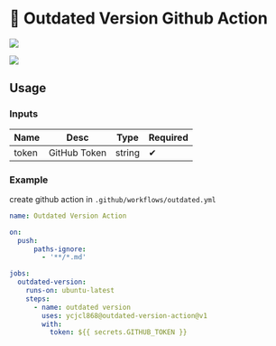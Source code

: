 # 🌈 Outdated Version Github Action

![](https://user-images.githubusercontent.com/13595509/105183580-35b40b80-5ae3-11eb-8e43-b24b9bdcbcb9.png)

![](https://user-images.githubusercontent.com/13595509/105187164-53836f80-5ae7-11eb-9ae9-40cb5044a89e.png)

## Usage

### Inputs

| Name | Desc | Type | Required |
| -- | -- | -- | -- |
| token | GitHub Token | string | ✔ |

### Example

create github action in `.github/workflows/outdated.yml`

```yml
name: Outdated Version Action

on:
  push:
      paths-ignore:
        - '**/*.md'

jobs:
  outdated-version:
    runs-on: ubuntu-latest
    steps:
      - name: outdated version
        uses: ycjcl868@outdated-version-action@v1
        with:
          token: ${{ secrets.GITHUB_TOKEN }}
```
